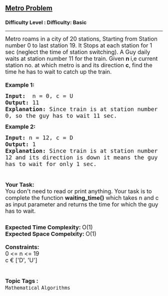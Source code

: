<h2><a href="https://www.geeksforgeeks.org/problems/metro-problem3513/1?page=10&difficulty=Basic&status=unsolved,attempted&sortBy=accuracy">Metro Problem</a></h2><h3>Difficulty Level : Difficulty: Basic</h3><hr><div class="problems_problem_content__Xm_eO"><p><span style="font-size:18px">Metro roams in a city of 20 stations, Starting from Station number 0 to last station 19. It Stops at each station for 1 sec (neglect the time of station switching). A Guy daily waits at station number 11 for the train. Given <strong>n </strong>i,e current station no. at which metro is and its direction <strong>c</strong>, find the time he has to wait to catch up the train.<br>
<br>
<strong>Example 1:</strong></span></p>

<pre><span style="font-size:18px"><strong>Input:  </strong>n = 0, c = U
<strong>Output: </strong>11
<strong>Explanation: </strong>Since train is at station number 
0, so the guy has to wait 11 sec.</span>
</pre>

<p><span style="font-size:18px"><strong>Example 2:</strong></span></p>

<pre><span style="font-size:18px"><strong>Input: </strong>n = 12, c = D
<strong>Output: </strong>1
<strong>Explanation: </strong>Since train is at station number
12 and its direction is down it means the guy
has to wait for only 1 sec.</span>
</pre>

<p>&nbsp;</p>

<p><span style="font-size:18px"><strong>Your Task:</strong><br>
You don't need to read or print anything. Your task is to complete the function&nbsp;<strong>waiting_time()</strong>&nbsp;which takes n and c as input parameter and returns the time for which the guy has to wait.</span><br>
&nbsp;</p>

<p><span style="font-size:18px"><strong>Expected Time Complexity:&nbsp;</strong>O(1)<br>
<strong>Expected Space Compelxity:&nbsp;</strong>O(1)<br>
<br>
<strong>Constraints:</strong><br>
0 &lt;= n &lt;= 19<br>
c&nbsp;€ ['D', 'U']</span></p>
</div><br><p><span style=font-size:18px><strong>Topic Tags : </strong><br><code>Mathematical</code>&nbsp;<code>Algorithms</code>&nbsp;